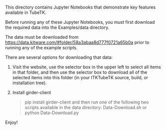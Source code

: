 This directory contains Jupyter Notebooks that demonstrate
key features available in TubeTK.

Before running any of these Jupyter Notebooks, you must first 
download the required data into the Examples/data directory.

The data must be downloaded from
   https://data.kitware.com/#folder/58a3abaa8d777f0721a65b0a
prior to running any of the example scripts.

There are several options for downloading that data:

1) Visit the website, use the selector box in the upper left to select
all items in that folder, and then use the selector box to download
all of the selected items into this folder (in your ITKTubeTK source,
build, or installation tree).

2) Install girder-client
   > pip install girder-client
and then run one of the following two scripts available in the data
directory:
   > Data-Download.sh
  or
   > python Data-Download.py

Enjoy!
